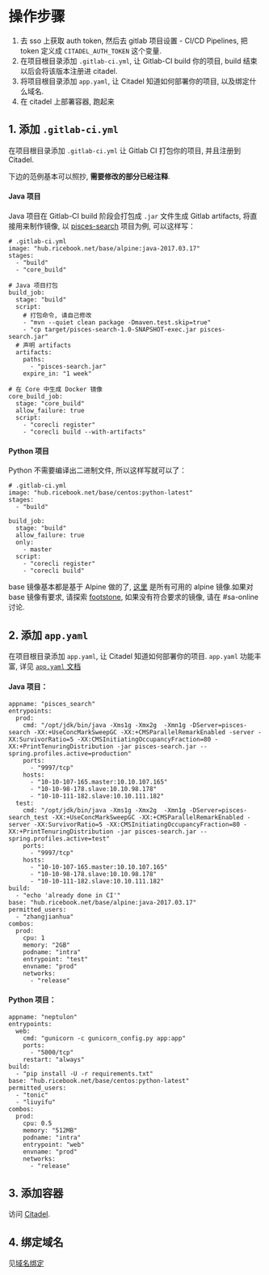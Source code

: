# 操作步骤

1. 去 sso 上获取 auth token, 然后去 gitlab 项目设置 - CI/CD Pipelines, 把 token 定义成 `CITADEL_AUTH_TOKEN` 这个变量.
2. 在项目根目录添加 `.gitlab-ci.yml`, 让 Gitlab-CI build 你的项目, build 结束以后会将该版本注册进 citadel.
3. 将项目根目录添加 `app.yaml`, 让 Citadel 知道如何部署你的项目, 以及绑定什么域名.
4. 在 citadel 上部署容器, 跑起来

## 1. 添加 `.gitlab-ci.yml`

在项目根目录添加 `.gitlab-ci.yml` 让 Gitlab CI 打包你的项目, 并且注册到 Citadel.

下边的范例基本可以照抄, **需要修改的部分已经注释**.

#### Java 项目

Java 项目在 Gitlab-CI build 阶段会打包成 `.jar` 文件生成 Gitlab artifacts, 将直接用来制作镜像, 以 [pisces-search](http://gitlab.ricebook.net/data_analysis_and_search/pisces-search/) 项目为例, 可以这样写：

```
# .gitlab-ci.yml
image: "hub.ricebook.net/base/alpine:java-2017.03.17"
stages:
  - "build"
  - "core_build"

# Java 项目打包
build_job:
  stage: "build"
  script:
    # 打包命令, 请自己修改
    - "mvn --quiet clean package -Dmaven.test.skip=true"
    - "cp target/pisces-search-1.0-SNAPSHOT-exec.jar pisces-search.jar"
  # 声明 artifacts
  artifacts:
    paths:
      - "pisces-search.jar"
    expire_in: "1 week"

# 在 Core 中生成 Docker 镜像
core_build_job:
  stage: "core_build"
  allow_failure: true
  script:
    - "corecli register"
    - "corecli build --with-artifacts"

```

#### Python 项目

Python 不需要编译出二进制文件, 所以这样写就可以了：

```
# .gitlab-ci.yml
image: "hub.ricebook.net/base/centos:python-latest"
stages:
  - "build"

build_job:
  stage: "build"
  allow_failure: true
  only:
    - master
  script:
    - "corecli register"
    - "corecli build"
```

base 镜像基本都是基于 Alpine 做的了, [这里](http://hub.ricebook.net/v2/base/alpine/tags/list) 是所有可用的 alpine 镜像.如果对 base 镜像有要求, 请探索 [footstone](http://gitlab.ricebook.net/footstone/), 如果没有符合要求的镜像, 请在 #sa-online 讨论.

## 2. 添加 `app.yaml`

在项目根目录添加 `app.yaml`, 让 Citadel 知道如何部署你的项目. `app.yaml` 功能丰富, 详见 [`app.yaml` 文档](user-docs/specs.md)

#### Java 项目：

```
appname: "pisces_search"
entrypoints:
  prod:
    cmd: "/opt/jdk/bin/java -Xms1g -Xmx2g  -Xmn1g -DServer=pisces-search -XX:+UseConcMarkSweepGC -XX:+CMSParallelRemarkEnabled -server -XX:SurvivorRatio=5 -XX:CMSInitiatingOccupancyFraction=80 -XX:+PrintTenuringDistribution -jar pisces-search.jar --spring.profiles.active=production"
    ports:
      - "9997/tcp"
    hosts:
      - "10-10-107-165.master:10.10.107.165"
      - "10-10-98-178.slave:10.10.98.178"
      - "10-10-111-182.slave:10.10.111.182"
  test:
    cmd: "/opt/jdk/bin/java -Xms1g -Xmx2g  -Xmn1g -DServer=pisces-search_test -XX:+UseConcMarkSweepGC -XX:+CMSParallelRemarkEnabled -server -XX:SurvivorRatio=5 -XX:CMSInitiatingOccupancyFraction=80 -XX:+PrintTenuringDistribution -jar pisces-search.jar --spring.profiles.active=test"
    ports:
      - "9997/tcp"
    hosts:
      - "10-10-107-165.master:10.10.107.165"
      - "10-10-98-178.slave:10.10.98.178"
      - "10-10-111-182.slave:10.10.111.182"
build:
  - "echo 'already done in CI'"
base: "hub.ricebook.net/base/alpine:java-2017.03.17"
permitted_users:
  - "zhangjianhua"
combos:
  prod:
    cpu: 1
    memory: "2GB"
    podname: "intra"
    entrypoint: "test"
    envname: "prod"
    networks:
      - "release"
```

#### Python 项目：

```
appname: "neptulon"
entrypoints:
  web:
    cmd: "gunicorn -c gunicorn_config.py app:app"
    ports:
      - "5000/tcp"
    restart: "always"
build:
  - "pip install -U -r requirements.txt"
base: "hub.ricebook.net/base/centos:python-latest"
permitted_users:
  - "tonic"
  - "liuyifu"
combos:
  prod:
    cpu: 0.5
    memory: "512MB"
    podname: "intra"
    entrypoint: "web"
    envname: "prod"
    networks:
      - "release"
```

## 3. 添加容器

访问 [Citadel](http://citadel.ricebook.net).

## 4. 绑定域名

见[域名绑定](elb.md)
